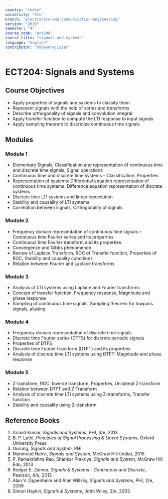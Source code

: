 ```yaml
---
country: "india"
university: "ktu"
branch: "electronics-and-communication-engineering"
version: "2019"
semester: "4"
course_code: "ect204"
course_title: "signals-and-systems"
language: "english"
contributor: "@alwynrejicser"
---
```


# ECT204: Signals and Systems

## Course Objectives

- Apply properties of signals and systems to classify them  
- Represent signals with the help of series and transforms  
- Describe orthogonality of signals and convolution integral  
- Apply transfer function to compute the LTI response to input signals  
- Apply sampling theorem to discretize continuous time signals  

## Modules

### Module 1

- Elementary Signals, Classification and representation of continuous time and discrete time signals, Signal operations  
- Continuous time and discrete time systems – Classification, Properties  
- Representation of systems: Differential equation representation of continuous time systems. Difference equation representation of discrete systems  
- Discrete time LTI systems and linear convolution  
- Stability and causality of LTI systems  
- Correlation between signals, Orthogonality of signals  

### Module 2

- Frequency domain representation of continuous time signals – Continuous time Fourier series and its properties  
- Continuous time Fourier transform and its properties  
- Convergence and Gibbs phenomenon  
- Review of Laplace Transform, ROC of Transfer function, Properties of ROC, Stability and causality conditions  
- Relation between Fourier and Laplace transforms  

### Module 3

- Analysis of LTI systems using Laplace and Fourier transforms  
- Concept of transfer function, Frequency response, Magnitude and phase response  
- Sampling of continuous time signals, Sampling theorem for lowpass signals, aliasing  

### Module 4

- Frequency domain representation of discrete time signals  
- Discrete time Fourier series (DTFS) for discrete periodic signals  
- Properties of DTFS  
- Discrete time Fourier transform (DTFT) and its properties  
- Analysis of discrete time LTI systems using DTFT: Magnitude and phase response  

### Module 5

- Z-transform, ROC, Inverse transform, Properties, Unilateral Z-transform  
- Relation between DTFT and Z-Transform  
- Analysis of discrete time LTI systems using Z-transforms, Transfer function  
- Stability and causality using Z-transform  

## Reference Books

1. Anand Kumar, *Signals and Systems*, PHI, 3/e, 2013  
2. B. P. Lathi, *Principles of Signal Processing & Linear Systems*, Oxford University Press  
3. Gurung, *Signals and System*, PHI  
4. Mahmood Nahvi, *Signals and System*, McGraw Hill (India), 2015  
5. P. Ramakrishna Rao, Shankar Prakriya, *Signals and System*, McGraw Hill Edn, 2013  
6. Rodger E. Ziemer, *Signals & Systems - Continuous and Discrete*, Pearson, 4/e, 2013  
7. Alan V. Oppenheim and Alan Willsky, *Signals and Systems*, PHI, 2/e, 2009  
8. Simon Haykin, *Signals & Systems*, John Wiley, 2/e, 2003  
